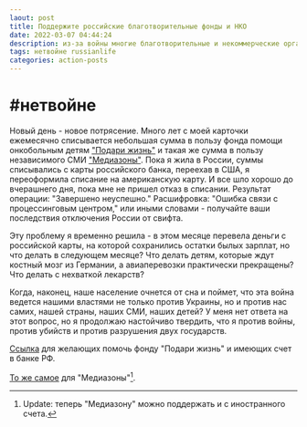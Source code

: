 ```yaml
---
laout: post
title: Поддержите российские благотворительные фонды и НКО
date: 2022-03-07 04:44:24
description: из-за войны многие благотворительные и некоммерческие организации лишились финансирования
tags: нетвойне russianlife
categories: action-posts
---
```

# #нетвойне

Новый день - новое потрясение. Много лет с моей карточки ежемесячно списывается небольшая сумма в пользу фонда помощи онкобольным детям ["Подари жизнь"](https://podari-zhizn.ru/ru) и такая же сумма в пользу независимого СМИ ["Медиазоны"](https://zona.media/). Пока я жила в России, суммы списывались с карты российского банка, переехав в США, я переоформила списание на американскую карту. И все шло хорошо до вчерашнего дня, пока мне не пришел отказ в списании. Результат операции: "Завершено неуспешно." Расшифровка: "Ошибка связи с процессинговым центром," или иными словами - получайте ваши последствия отключения России от свифта.

Эту проблему я временно решила - в этом месяце перевела деньги с российской карты, на которой сохранились остатки былых зарплат, но что делать в следующем месяце? Что делать детям, которые ждут костный мозг из Германии, а авиаперевозки практически прекращены? Что делать с нехваткой лекарств?

Когда, наконец, наше население очнется от сна и поймет, что эта война ведется нашими властями не только против Украины, но и против нас самих, нашей страны, наших СМИ, наших детей? У меня нет ответа на этот вопрос, но я продолжаю настойчиво твердить, что я против войны, против убийств и против разрушения двух государств.

[Ссылка](https://podari-zhizn.ru/ru/donate) для желающих помочь фонду "Подари жизнь" и имеющих счет в банке РФ.

[То же самое](https://donate.zona.media/) для "Медиазоны"[^1].

[^1]: Update: теперь "Медиазону" можно поддержать и с иностранного счета.
